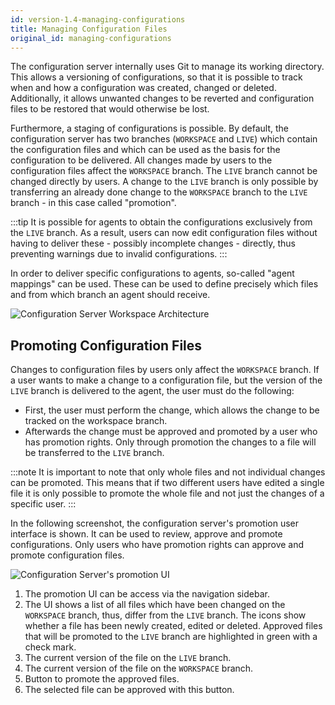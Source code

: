 ```yaml
---
id: version-1.4-managing-configurations
title: Managing Configuration Files
original_id: managing-configurations
---
```


The configuration server internally uses Git to manage its working directory. This allows a versioning of configurations, so that it is possible to track when and how a configuration was created, changed or deleted. Additionally, it allows unwanted changes to be reverted and configuration files to be restored that would otherwise be lost.

Furthermore, a staging of configurations is possible. By default, the configuration server has two branches (`WORKSPACE` and `LIVE`) which contain the configuration files and which can be used as the basis for the configuration to be delivered. All changes made by users to the configuration files affect the `WORKSPACE` branch. The `LIVE` branch cannot be changed directly by users. A change to the `LIVE` branch is only possible by transferring an already done change to the `WORKSPACE` branch to the `LIVE` branch - in this case called "promotion".

:::tip
It is possible for agents to obtain the configurations exclusively from the `LIVE` branch. As a result, users can now edit configuration files without having to deliver these - possibly incomplete changes - directly, thus preventing warnings due to invalid configurations.
:::

In order to deliver specific configurations to agents, so-called "agent mappings" can be used. These can be used to define precisely which files and from which branch an agent should receive.

![Configuration Server Workspace Architecture](assets/configuration-server-branches.png)

## Promoting Configuration Files

Changes to configuration files by users only affect the `WORKSPACE` branch. If a user wants to make a change to a configuration file, but the version of the `LIVE` branch is delivered to the agent, the user must do the following:

* First, the user must perform the change, which allows the change to be tracked on the workspace branch.
* Afterwards the change must be approved and promoted by a user who has promotion rights. Only through promotion the changes to a file will be transferred to the `LIVE` branch.

:::note
It is important to note that only whole files and not individual changes can be promoted. This means that if two different users have edited a single file it is only possible to promote the whole file and not just the changes of a specific user.
:::

In the following screenshot, the configuration server's promotion user interface is shown. It can be used to review, approve and promote configurations. Only users who have promotion rights can approve and promote configuration files.

![Configuration Server's promotion UI](assets/configuration-server-promotion-ui.png)

1. The promotion UI can be access via the navigation sidebar.
2. The UI shows a list of all files which have been changed on the `WORKSPACE` branch, thus, differ from the `LIVE` branch. The icons show whether a file has been newly created, edited or deleted. Approved files that will be promoted to the `LIVE` branch are highlighted in green with a check mark.
3. The current version of the file on the `LIVE` branch.
4. The current version of the file on the `WORKSPACE` branch.
5. Button to promote the approved files.
6. The selected file can be approved with this button.
